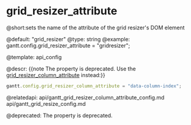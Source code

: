 grid_resizer_attribute
=============
@short:sets the name of the attribute  of the grid resizer's  DOM element
	
@default: "grid_resizer"
@type: string
@example:
gantt.config.grid_resizer_attribute = "gridresizer";

@template:	api_config

@descr:
{{note The property is deprecated. Use the [grid_resizer_column_attribute](api/gantt_grid_resizer_column_attribute_config.md) instead:}}

~~~js
gantt.config.grid_resizer_column_attribute = "data-column-index";
~~~

@relatedapi:
	api/gantt_grid_resizer_column_attribute_config.md
	api/gantt_grid_resize_config.md

@deprecated: The property is deprecated.
